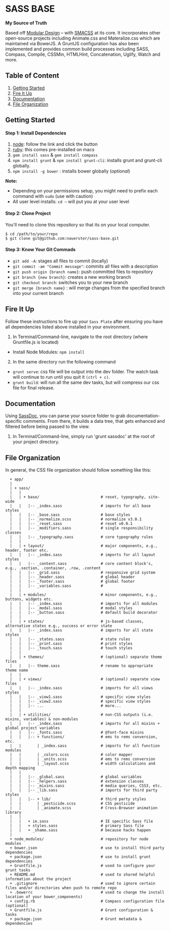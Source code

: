 # SASS BASE

**My Source of Truth**

Based off [Modular Design](http://en.wikipedia.org/wiki/Modular_design) – with [SMACSS](http://smacss.com/) at its core. It incorporates other open-source projects including Animate.css and Materalize.css which are maintained via BowerJS. A GruntJS configuration has also been implemented and provides common build processes including SASS, Compass, Compile, CSSMin, HTMLHint, Concatenation, Uglify, Watch and more.

## Table of Content

1. [Getting Started](#getting-started)
2. [Fire It Up](#fire-it-up)
3. [Documentation](#documentation)
4. [File Organization](#file-organization)

## Getting Started

#### Step 1: Install Dependencies
1. [node](http://nodejs.org/): follow the link and click the button
2. [ruby](https://www.ruby-lang.org/en/installation/): this comes pre-installed on macs
3. `gem install sass` & `gem install compass`
4. `npm install grunt` & `npm install grunt-cli`: installs grunt and grunt-cli globally.
5. `npm install -g bower` : installs bower globally (*optional*)

**Note:**

 - Depending on your permissions setup, you might need to prefix each command with `sudo` (use with caution)
 - All user level installs: `cd ~` will put you at your user level


#### Step 2: Clone Project

You'll need to clone this repository so that its on your local computer.

```
$ cd /path/to/your/repo
$ git clone git@github.com:nauerster/sass-base.git

```

#### Step 3: Know Your Git Commads
* `git add -A`: stages all files to commit (locally)
* `git commit -am "Commit message"`: commits all files with a description
* `git push origin {branch name}`: push committed files to repository
* `git branch {new branch}`: creates a new working branch
* `git checkout branch`: switches you to your new branch
* `git merge {branch name}` : will merge changes from the specified branch into your current branch

## Fire It Up
Follow these instructions to fire up your `Sass Plate` after ensuring you have all dependencies listed above installed in your environment.

1. In Terminal/Command-line, navigate to the root directory (where Gruntfile.js is located)
  * Install Node Modules: `npm install`

2. In the same directory run the following command
  * `grunt serve`: css file will be output into the dev folder. The watch task will continue to run until you quit it `(ctrl + c)`.
  * `grunt build`: will run all the same dev tasks, but will compress our css file for final release.


## Documentation
Using [SassDoc](http://http://sassdoc.com/), you can parse your source folder to grab documentation-specific comments. From there, it builds a data tree, that gets enhanced and filtered before being passed to the view.

1. In Terminal/Command-line, simply run 'grunt sassdoc' at the root of your project directory.




## File Organization
In general, the CSS file organization should follow something like this:

```
  + app/
  |
  | + sass/
  |   |
  |   | + base/                           # reset, typography, site-wide
  |   |   |-- _index.sass                 # imports for all base styles
  |   |   |-- _base.sass                  # base styles
  |   |   |-- _normalize.scss             # normalize v3.0.1
  |   |   |-- _reset.sass                 # reset v0.0.1
  |   |   |-- _modifiers.sass             # single responsibility classes
  |   |   |-- _typography.sass            # core typography rules
  |   |
  |   | + layout/                         # major components, e.g., header, footer etc.
  |   |   |-- _index.sass                 # imports for all layout styles
  |   |   |-- _content.sass               # core content block's, e.g., .section, .container, .row, .content
  |   |   |-- _grid.sass                  # responsive grid system
  |   |   |-- _header.sass                # global header
  |   |   |-- _footer.sass                # global footer
  |   |   |-- _variables.sass             #
  |   |
  |   | + modules/                        # minor components, e.g., buttons, widgets etc.
  |   |   |-- _index.sass                 # imports for all modules
  |   |   |-- _modal.sass                 # modal styles
  |   |   |-- _button.sass                # default build decorator
  |   |
  |   | + states/                         # js-based classes, alternative states e.g., success or error state
  |   |   |-- _index.sass                 # imports for all state styles
  |   |   |-- _states.sass                # state rules
  |   |   |-- _print.sass                 # print styles
  |   |   |-- _touch.sass                 # touch styles
  |   |
  |   | + themes/                         # (optional) separate theme files
  |   |   |-- theme.sass                  # rename to appropriate theme name
  |   |
  |   | + views/                          # (optional) separate view files
  |   |   |-- _index.sass                 # imports for all views styles
  |   |   |-- _view1.sass                 # specific view styles
  |   |   |-- _view2.sass                 # specific view styles
  |   |   |-- ...                         # more...
  |   |
  |   | + utilities/                      # non-CSS outputs (i.e. mixins, variables) & non-modules
  |   |   |-- _index.sass                 # imports for all mixins + global project variables
  |   |   |-- _fonts.sass                 # @font-face mixins
  |   |   |-- + functions/                # ems to rems conversion, etc.
  |   |       | _index.sass               # imports for all function modules
  |   |       | _colors.scss              # color mapper
  |   |       | _units.scss               # ems to rems conversion
  |   |       | _layout.scss              # width calculations and depth mapping
  |   |
  |   |   |-- _global.sass                # global variables
  |   |   |-- _helpers.sass               # extension classes
  |   |   |-- _mixins.sass                # media queries, CSS3, etc.
  |   |   |-- _lib.sass                   # imports for third party styles
  |   |   |-- + lib/                      # third party styles
  |   |       | _pesticide.scss           # CSS pesticide
  |   |       | _animate.scss             # Cross-Browser animation library
  |   |
  |   |   + ie.sass                       # IE specific Sass file
  |   |   + styles.sass                   # primary Sass file
  |   |   + _shame.sass                   # because hacks happen
  |
  + node_modules/                         # repository for node modules
  + bower.json                            # use to install third party dependencies
  + package.json                          # use to install grunt dependencies
  + Gruntfile.js                          # used to configure your grunt tasks
  + README.md                             # used to shared helpful information about the project
  + .gitignore                            # used to ignore certain files and/or directories when push to remote repo
  + .bowerrc                              # used to change the install location of your bower_components)
  + config.rb                             # Compass configuration file (optional)
  + Gruntfile.js                          # Grunt configuration & tasks
  + package.json                          # Grunt metadata & dependencies

```
